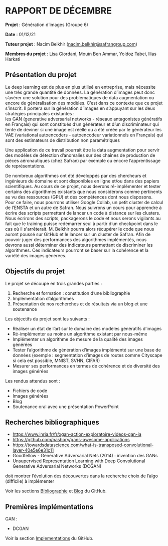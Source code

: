 # RAPPORT DE DÉCEMBRE
**Projet** : Génération d’images (Groupe 6)

**Date** : 01/12/21

**Tuteur projet** : Nacim Belkhir (nacim.belkhir@safrangroup.com)

**Membres du projet** : Lisa Giordani, Mouïn Ben Ammar, Yoldoz Tabei, Ilias Harkati



## Présentation du projet

Le deep learning est de plus en plus utilisé en entreprise, mais nécessite une très grande quantité de données. La génération d’images peut donc s’avérer une solution pour des problématiques de data augmentation ou encore de généralisation des modèles. C’est dans ce contexte que ce projet s’inscrit. Il portera sur la génération d’images en s’appuyant sur les deux stratégies principales existantes :  
les GAN (generative adversarial networks - réseaux antagonistes génératifs en Français) qui sont constitués d’un générateur et d’un discriminateur qui tente de deviner si une image est réelle ou a été créée par le générateur
les VAE (variational autoencoders - autoencodeur variationnels en Français) qui sont des estimateurs de distribution non paramétriques

Une application de ce travail pourrait être la data augmentation pour servir des modèles de détection d’anomalies sur des chaînes de production de pièces aéronautiques (chez Safran) par exemple ou encore l’apprentissage de représentations.

De nombreux algorithmes ont été développés par des chercheurs et ingénieurs du domaine et sont disponibles en ligne et/ou dans des papiers scientifiques. 
Au cours de ce projet, nous devrons ré-implémenter et tester certains des algorithmes existants que nous considérons comme pertinents au vu des ressources (GPU) et des compétences dont nous disposons. Pour ce faire, nous pourrons utiliser Google Collab, un petit cluster de calcul de l’ENSTA et un autre de Safran. Nous suivrons un cours pour apprendre à écrire des scripts permettant de lancer un code à distance sur les clusters. Nous écrirons des scripts, packagerons le code et nous serons vigilants au fait que le training puisse redémarrer seul à partir d’un checkpoint dans le cas où il s'arrêterait. M. Belkhir pourra alors récupérer le code que nous auront poussé sur GitHub et le lancer sur un cluster de Safran.
Afin de pouvoir juger des performances des algorithmes implémentés, nous devrons aussi déterminer des indicateurs permettant de discriminer les algorithmes. Ces indicateurs pourront se baser sur la cohérence et la variété des images générées.


## Objectifs du projet

Le projet se découpe en trois grandes parties :
1. Recherche et formation : constitution d’une bibliographie
2. Implémentation d’algorithmes
3. Présentation de nos recherches et de résultats via un blog et une soutenance

Les objectifs du projet sont les suivants :
- Réaliser un état de l’art sur le domaine des modèles génératifs d’images
- Ré-implémenter au moins un algorithme existant par nous-même
- Implémenter un algorithme de mesure de la qualité des images générées
- Tester l’algorithme de génération d’images implémenté sur une base de données (exemple : segmentation d’images de routes comme Cityscape si cela est possible, MNIST, SVHN, CIFAR)
- Mesurer ses performances en termes de cohérence et de diversité des images générées

Les rendus attendus sont :
- Fichiers de code
- Images générées
- Blog
- Soutenance oral avec une présentation PowerPoint


## Recherches bibliographiques

- https://www.inria.fr/fr/xgan-action-exploratoire-videos-gan-ia
- https://github.com/nashory/gans-awesome-applications
- https://towardsdatascience.com/what-is-transposed-convolutional-layer-40e5e6e31c11
- Goodfellow -  Generative Adversarial Nets (2014) : invention des GANs
- Unsupervised Representation Learning with Deep Convolutional Generative Adversarial Networks (DCGAN)

doit montrer l’évolution des découvertes dans la recherche
choix de l’algo (difficile) à implémenter

Voir les sections [Bibliographie](/bibliographie/) et [Blog](/blog/) du GitHub.

## Premières implémentations

GAN :
- DCGAN

Voir la section [Implementations](/implementations/) du GitHub.
